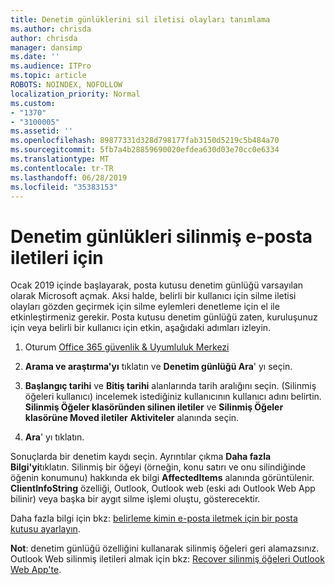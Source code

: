 ```yaml
---
title: Denetim günlüklerini sil iletisi olayları tanımlama
ms.author: chrisda
author: chrisda
manager: dansimp
ms.date: ''
ms.audience: ITPro
ms.topic: article
ROBOTS: NOINDEX, NOFOLLOW
localization_priority: Normal
ms.custom:
- "1370"
- "3100005"
ms.assetid: ''
ms.openlocfilehash: 89877331d328d798177fab3150d5219c5b484a70
ms.sourcegitcommit: 5fb7a4b28859690020efdea630d03e70cc0e6334
ms.translationtype: MT
ms.contentlocale: tr-TR
ms.lasthandoff: 06/28/2019
ms.locfileid: "35383153"
---
```

# <a name="audit-logs-for-deleted-email-messages"></a>Denetim günlükleri silinmiş e-posta iletileri için

Ocak 2019 içinde başlayarak, posta kutusu denetim günlüğü varsayılan olarak Microsoft açmak. Aksi halde, belirli bir kullanıcı için silme iletisi olayları gözden geçirmek için silme eylemleri denetleme için el ile etkinleştirmeniz gerekir. Posta kutusu denetim günlüğü zaten, kuruluşunuz için veya belirli bir kullanıcı için etkin, aşağıdaki adımları izleyin.

1. Oturum [Office 365 güvenlik & Uyumluluk Merkezi](https://protection.office.com/)

2. **Arama ve araştırma'yı** tıklatın ve **Denetim günlüğü Ara**' yı seçin.

3. **Başlangıç tarihi** ve **Bitiş tarihi** alanlarında tarih aralığını seçin. (Silinmiş öğeleri kullanıcı) incelemek istediğiniz kullanıcının kullanıcı adını belirtin. **Silinmiş Öğeler klasöründen silinen iletiler** ve **Silinmiş Öğeler klasörüne Moved iletiler** **Aktiviteler** alanında seçin.

4. **Ara**' yı tıklatın.

Sonuçlarda bir denetim kaydı seçin. Ayrıntılar çıkma **Daha fazla Bilgi'yi**tıklatın. Silinmiş bir öğeyi (örneğin, konu satırı ve onu silindiğinde öğenin konumunu) hakkında ek bilgi **AffectedItems** alanında görüntülenir. **ClientInfoString** özelliği, Outlook, Outlook web (eski adı Outlook Web App bilinir) veya başka bir aygıt silme işlemi oluştu, gösterecektir.

Daha fazla bilgi için bkz: [belirleme kimin e-posta iletmek için bir posta kutusu ayarlayın](https://docs.microsoft.com/office365/securitycompliance/auditing-troubleshooting-scenarios#determining-if-a-user-deleted-email-items).

**Not**: denetim günlüğü özelliğini kullanarak silinmiş öğeleri geri alamazsınız. Outlook Web silinmiş iletileri almak için bkz: [Recover silinmiş öğeleri Outlook Web App'te](https://support.office.com/article/C3D8FC15-EEEF-4F1C-81DF-E27964B7EDD4).
